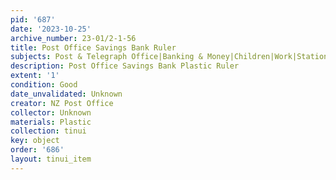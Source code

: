 ```yaml
---
pid: '687'
date: '2023-10-25'
archive_number: 23-01/2-1-56
title: Post Office Savings Bank Ruler
subjects: Post & Telegraph Office|Banking & Money|Children|Work|Stationery
description: Post Office Savings Bank Plastic Ruler
extent: '1'
condition: Good
date_unvalidated: Unknown
creator: NZ Post Office
collector: Unknown
materials: Plastic
collection: tinui
key: object
order: '686'
layout: tinui_item
---
```

